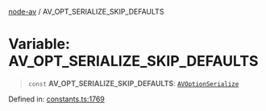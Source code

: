 [node-av](../globals.md) / AV\_OPT\_SERIALIZE\_SKIP\_DEFAULTS

# Variable: AV\_OPT\_SERIALIZE\_SKIP\_DEFAULTS

> `const` **AV\_OPT\_SERIALIZE\_SKIP\_DEFAULTS**: [`AVOptionSerialize`](../type-aliases/AVOptionSerialize.md)

Defined in: [constants.ts:1769](https://github.com/seydx/av/blob/f8631fc881b394300b1479f511d55cf1c370a87f/src/constants/constants.ts#L1769)
